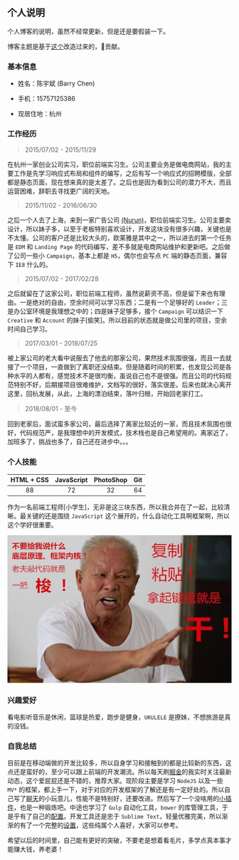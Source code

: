## 个人说明

个人博客的说明，虽然不经常更新，但是还是要假装一下。

博客主题是基于[这个][11]改造过来的，🙏贡献。

### 基本信息

* 姓名：陈宇斌 (Barry Chen)

* 手机：15757125386

* 现居住地：杭州

### 工作经历

> 2015/07/02 - 2015/11/29

在杭州一家创业公司实习，职位前端实习生。公司主要业务是做电商网站，我的主要工作是先学习响应式布局和组件的编写，之后有写一个响应式的招聘模版，全部都是静态页面，现在想来真的是太差了。之后也是因为看到公司的潜力不大，而且运营困难，辞职去寻找更广阔的天地。

> 2015/11/02 - 2016/06/30

之后一个人去了上海，来到一家广告公司 [(Nurun)][4]，职位前端实习生。公司主要卖设计，所以妹子多，以至于老板特别喜欢设计，开发这块没有很多兴趣，关键也是不太懂。公司的客户还是比较大头的，欧莱雅是其中之一，所以进去的第一个任务是 `EDM` 和 `Landing Page` 的代码编写，差不多就是电商网站维护和更新吧。之后做了公司一些小 `Campaign`，基本上都是 `H5`，偶尔也会写点 `PC` 端的静态页面，兼容下 `IE8` 什么的。

> 2015/07/02 - 2017/02/28

之后就留在了这家公司，职位前端工程师，虽然说薪资不高，但是留下来也有理由。一是绝对的自由，空余时间可以学习东西；二是有一个足够好的 `Leader`；三是办公室环境是我理想之中的；四是妹子足够多，接个 `Campaign` 可以结识一下 `Creative` 和 `Account` 的妹子[偷笑]。所以目前的状态就是做公司里的项目，空余时间自己学习。

> 2017/03/01 - 2018/07/25

被上家公司的老大看中说服去了他去的那家公司，果然技术氛围很强，而且一去就接了一个项目，一直做到了离职还没结束。但是随着时间的积累，也发现公司是各种水平的人都有，感觉技术不是很均衡，虽说自己也不是很强。而且公司的代码规范特别不好，后期接项目很难维护，文档写的很好，落实很差。后来也就决心离开这里，回杭发展，从此，上海的漂泊结束，落叶归根，开始回老家打工。

> 2018/08/01 - 至今

回到老家后，面试蛮多家公司，最后选择了离家比较近的一家，而且技术氛围也很好，代码规范严，是我理想中的开发模式，技术栈也是自己希望用的。离家近了，加班多了，挑战也多了，自己还在进步中。。。

### 个人技能

| HTML + CSS | JavaScript | PhotoShop |    Git    |
| :--------: | :--------: | :-------: | :-------: |
|     88     |     72     |    32     |     64    |

作为一名前端工程师[小学生]，无非是这三块东西，所以我合并在了一起，比较清晰。最关键的还是围绕 `JavaScript` 这个展开的，什么自动化工具啊框架啊，所以这个学好很重要。

![我就是我][5]

### 兴趣爱好

看电影听音乐是休闲，篮球是热爱，跑步是健身，`UKULELE` 是撩妹，不想旅游是真的没钱。

### 自我总结

目前是在移动端做的开发比较多，所以自身学习和接触到的都是比较新的东西，这点还是蛮好的，至少可以跟上前端的开发潮流。所以每天刷[掘金][6]的我实时关注最新动态，这个爱屁屁还是不错的，推荐大家。现阶段主要是学习 `NodeJS` 以及一些 `MV*` 的框架，都上手一下，对于对应的开发框架的了解还是有一定好处的。所以自己写了[聊天][7]的小玩意儿，性能不是特别好，还要改进。然后写了一个没啥用的[小插件][8]，也是一种锻炼吧。中途也学习了 `Gulp` 自动化工具，`bower` 的库管理工具，于是乎有了自己的[配置][9]。开发工具还是忠于 `Sublime Text`，轻量优雅完美，所以渐渐的有了一个完整的[设置][10]，这些纯属个人喜好，大家可以参考。

希望以后的时间里，自己能有更好的突破，不要老是想着看毛片，多学点真本事才能赚大钱，养老婆！

<!-- links -->

[1]: mailto:funnychen@outlook.com
[2]: https://barrychen38.github.io
[3]: https://github.com/barrychen38
[4]: http://www.nurun.com/en/
[5]: /img/iam.jpg
[6]: https://gold.xitu.io/
[7]: https://github.com/barrychen38/chatroom
[8]: https://github.com/barrychen38/measurejs
[9]: https://github.com/barrychen38/gulp-starter
[10]: https://github.com/barrychen38/sublime-config
[11]: https://github.com/gdg-managua/jekyll-mdl
